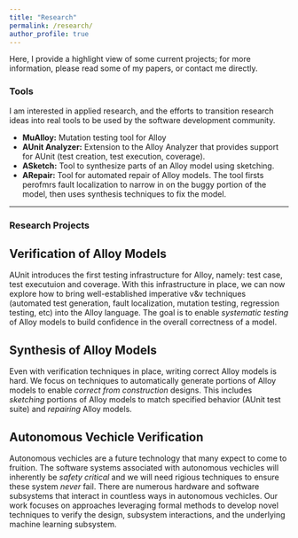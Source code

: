 ```yaml
---
title: "Research"
permalink: /research/
author_profile: true
---
```


Here, I provide a highlight view of some current projects; for more information, please read some of my papers, or contact me directly.



### Tools

I am interested in applied research, and the efforts to transition research ideas into real tools to be used by the software development community.

  * **MuAlloy:** Mutation testing tool for Alloy
  * **AUnit Analyzer:** Extension to the Alloy Analyzer that provides support for AUnit (test creation, test execution, coverage).
  * **ASketch:** Tool to synthesize parts of an Alloy model using sketching.
  * **ARepair:** Tool for automated repair of Alloy models. The tool firsts perofmrs fault localization to narrow in on the buggy portion of the model, then uses synthesis techniques to fix the model.
  
  ---
  
### Research Projects

## Verification of Alloy Models
AUnit introduces the first testing infrastructure for Alloy, namely: test case, test executuion and coverage. With this infrastructure in place, we can now explore how to bring well-established imperative v&v techniques (automated test generation, fault localization, mutation testing, regression testing, etc) into the Alloy language. The goal is to enable *systematic testing* of Alloy models to build confidence in the overall correctness of a model.

## Synthesis of Alloy Models
Even with verification techniques in place, writing correct Alloy models is hard. We focus on techniques to automatically generate portions of Alloy models to enable *correct from construction* designs. This includes *sketching* portions of Alloy models to match specified behavior (AUnit test suite) and *repairing* Alloy models.

## Autonomous Vechicle Verification
Autonomous vechicles are a future technology that many expect to come to fruition. The software systems associated with autonomous vechicles will inherently be *safety critical* and we will need rigious techniques to ensure these system *never* fail. There are numerous hardware and software subsystems that interact in countless ways in autonomous vechicles. Our work focuses on approaches leveraging formal methods to develop novel techniques to verify the design, subsystem interactions, and the underlying machine learning subsystem. 
